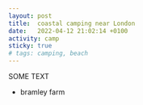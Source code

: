 ```yaml
---
layout: post
title:  coastal camping near London
date:   2022-04-12 21:02:14 +0100
activity: camp
sticky: true
# tags: camping, beach
---
```



SOME TEXT

- bramley farm</li>
